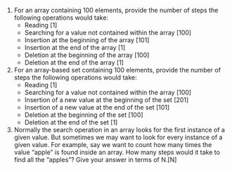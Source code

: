1. For an array containing 100 elements, provide the number of steps the following operations would take:
    - Reading [1]
    - Searching for a value not contained within the array [100]
    - Insertion at the beginning of the array [101]
    - Insertion at the end of the array [1]
    - Deletion at the beginning of the array [100]
    - Deletion at the end of the array [1]
2. For an array-based set containing 100 elements, provide the number of steps the following operations would take:
    - Reading [1]
    - Searching for a value not contained within the array [100]
    - Insertion of a new value at the beginning of the set [201]
    - Insertion of a new value at the end of the set [101]
    - Deletion at the beginning of the set [100]
    - Deletion at the end of the set [1]
3. Normally the search operation in an array looks for the first instance of a given value. But sometimes we may want to
   look for every instance of a given value. For example, say we want to count how many times the value “apple” is found
   inside an array. How many steps would it take to find all the “apples”? Give your answer in terms of N.[N]
